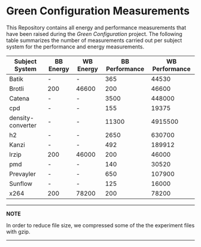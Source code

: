 # Green Configuration Measurements

This Repository contains all energy and performance measurements that have been raised during the *Green Configuration* project. The following table summarizes the number of measurements carried out per subject system for the performance and energy measurements.

| Subject System | BB Energy | WB Energy | BB Performance | WB Performance |
|----------------|-----------|-----------|----------------|----------------|
| Batik          | -         | -         | 365            | 44530          |
| Brotli         | 200       | 46600     | 200            | 46600          |
| Catena         | -         | -         | 3500           | 448000         |
| cpd            | -         | -         | 155            | 19375          |
| density-converter | -      | -         | 11300          | 4915500        |
| h2             | -         | -         | 2650           | 630700         |
| Kanzi          | -         | -         | 492            | 189912         |
| lrzip          | 200       | 46000     | 200            | 46000          |
| pmd            | -         | -         | 140            | 30520          |
| Prevayler      | -         | -         | 650            | 107900         |
| Sunflow        | -         | -         | 125            | 16000          |
| x264           | 200       | 78200     | 200            | 78200          |


---
**NOTE**

In order to reduce file size, we compressed some of the the experiment files with gzip.

---
